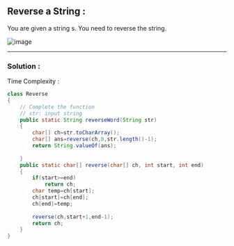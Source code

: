 ## Reverse a String :

You are given a string s. You need to reverse the string.

![image](https://user-images.githubusercontent.com/23376002/166136020-472df9f9-4ef5-48ce-a096-c1f6c934f749.png)


-------------------------------------------------------------------------------------------------------------------------------------------------------


### Solution : 

Time Complexity :


```java
class Reverse
{
    // Complete the function
    // str: input string
    public static String reverseWord(String str)
    {
        char[] ch=str.toCharArray();
        char[] ans=reverse(ch,0,str.length()-1);
        return String.valueOf(ans);
        
    }
    public static char[] reverse(char[] ch, int start, int end)
    {
        if(start>=end)
            return ch;
        char temp=ch[start];
        ch[start]=ch[end];
        ch[end]=temp;
        
        reverse(ch,start+1,end-1);
        return ch;
    }
}

```

